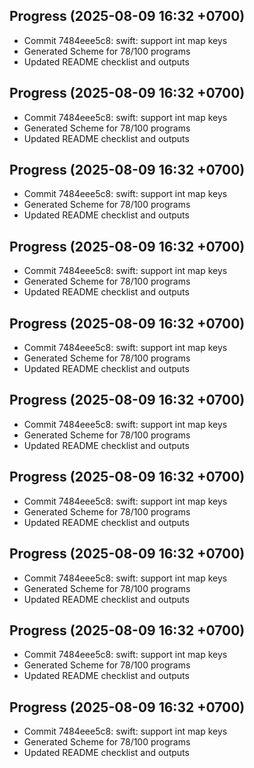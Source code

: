 ## Progress (2025-08-09 16:32 +0700)
- Commit 7484eee5c8: swift: support int map keys
- Generated Scheme for 78/100 programs
- Updated README checklist and outputs

## Progress (2025-08-09 16:32 +0700)
- Commit 7484eee5c8: swift: support int map keys
- Generated Scheme for 78/100 programs
- Updated README checklist and outputs

## Progress (2025-08-09 16:32 +0700)
- Commit 7484eee5c8: swift: support int map keys
- Generated Scheme for 78/100 programs
- Updated README checklist and outputs

## Progress (2025-08-09 16:32 +0700)
- Commit 7484eee5c8: swift: support int map keys
- Generated Scheme for 78/100 programs
- Updated README checklist and outputs

## Progress (2025-08-09 16:32 +0700)
- Commit 7484eee5c8: swift: support int map keys
- Generated Scheme for 78/100 programs
- Updated README checklist and outputs

## Progress (2025-08-09 16:32 +0700)
- Commit 7484eee5c8: swift: support int map keys
- Generated Scheme for 78/100 programs
- Updated README checklist and outputs

## Progress (2025-08-09 16:32 +0700)
- Commit 7484eee5c8: swift: support int map keys
- Generated Scheme for 78/100 programs
- Updated README checklist and outputs

## Progress (2025-08-09 16:32 +0700)
- Commit 7484eee5c8: swift: support int map keys
- Generated Scheme for 78/100 programs
- Updated README checklist and outputs

## Progress (2025-08-09 16:32 +0700)
- Commit 7484eee5c8: swift: support int map keys
- Generated Scheme for 78/100 programs
- Updated README checklist and outputs

## Progress (2025-08-09 16:32 +0700)
- Commit 7484eee5c8: swift: support int map keys
- Generated Scheme for 78/100 programs
- Updated README checklist and outputs

